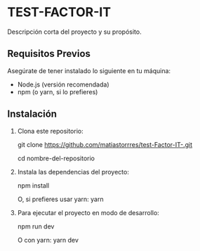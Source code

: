 # TEST-FACTOR-IT

Descripción corta del proyecto y su propósito.

## Requisitos Previos

Asegúrate de tener instalado lo siguiente en tu máquina:

- Node.js (versión recomendada)
- npm (o yarn, si lo prefieres)

## Instalación

1. Clona este repositorio:

   git clone <https://github.com/matiastorrres/test-Factor-IT-.git>

   cd nombre-del-repositorio

2. Instala las dependencias del proyecto:

   npm install

   O, si prefieres usar yarn: yarn

3. Para ejecutar el proyecto en modo de desarrollo:

   npm run dev

   O con yarn: yarn dev